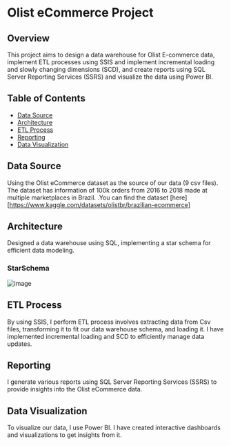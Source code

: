 ﻿# Olist eCommerce  Project

## Overview

This project aims to design a data warehouse for Olist  E-commerce data, implement ETL processes using SSIS and implement incremental loading and slowly changing dimensions (SCD), and create reports using SQL Server Reporting Services (SSRS) and visualize the data using Power BI.

## Table of Contents

- [Data Source](#data-source)
- [Architecture](#architecture)
- [ETL Process](#etl-process)
- [Reporting](#reporting)
- [Data Visualization](#data-visualization)


## Data Source
Using the Olist eCommerce dataset as the source of our data (9 csv files). The dataset has information of 100k orders from 2016 to 2018 made at multiple marketplaces in Brazil.
.You can find the dataset [here] [https://www.kaggle.com/datasets/olistbr/brazilian-ecommerce]

## Architecture
Designed a data warehouse using SQL, implementing a star schema for efficient data modeling.
### StarSchema
![image](https://github.com/Mustafamegahed20/olist-Ecommerce/assets/61358936/f2fb476e-52a6-49f4-bef3-26089f886b2b)



## ETL Process

By using SSIS, I perform ETL process involves extracting data from Csv files, transforming it to fit our data warehouse schema, and loading it. I have implemented incremental loading and SCD to efficiently manage data updates.

## Reporting

I generate various reports using SQL Server Reporting Services (SSRS) to provide insights into the Olist eCommerce data. 

## Data Visualization

To visualize our data, I use Power BI. I have created interactive dashboards and visualizations to get insights from it.



